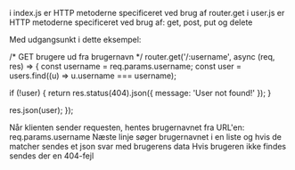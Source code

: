 i index.js er HTTP metoderne specificeret ved brug af router.get
i user.js er HTTP metoderne specificeret ved brug af: get, post, put og delete

Med udgangsunkt i dette eksempel:

/* GET brugere ud fra brugernavn */
router.get('/:username', async (req, res) => {
  const username = req.params.username;
  const user = users.find((u) => u.username === username);
  
  if (!user) {
    return res.status(404).json({ message: 'User not found!' });
  }

  res.json(user);
});


Når klienten sender requesten, hentes brugernavnet fra URL'en: req.params.username
Næste linje søger brugernavnet i en liste og hvis de matcher sendes et json svar med brugerens data
Hvis brugeren ikke findes sendes der en 404-fejl

